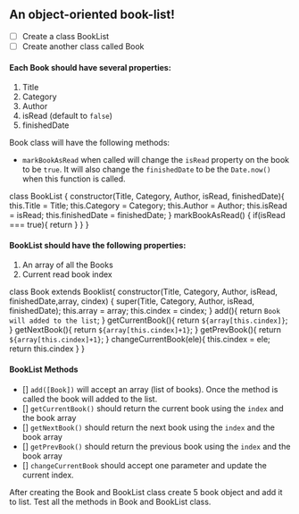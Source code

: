 ## An object-oriented book-list!

- [ ] Create a class BookList
- [ ] Create another class called Book

#### Each Book should have several properties:

1. Title
2. Category
3. Author
4. isRead (default to `false`)
5. finishedDate

Book class will have the following methods:

- `markBookAsRead` when called will change the `isRead` property on the book to be `true`. It will also change the `finishedDate` to be the `Date.now()` when this function is called.

class BookList {
  constructor(Title, Category, Author, isRead, finishedDate){
    this.Title = Title;
    this.Category = Category;
    this.Author = Author;
    this.isRead = isRead;
    this.finishedDate = finishedDate;
  }
  markBookAsRead() {
    if(isRead === true){
      return 
    }
  }
}

#### BookList should have the following properties:

1. An array of all the Books
2. Current read book index

class Book  extends Booklist{
  constructor(Title, Category, Author, isRead, finishedDate,array, cindex) {
    super(Title, Category, Author, isRead, finishedDate);
    this.array = array;
    this.cindex = cindex;
  }
  add(){
    return `Book will added to the list`;
  }
  getCurrentBook(){
    return `${array[this.cindex]}`;
  }
  getNextBook(){
    return `${array[this.cindex]+1}`;
  }
  getPrevBook(){
    return `${array[this.cindex]+1}`;
  }
  changeCurrentBook(ele){
    this.cindex = ele;
    return this.cindex
  }
}
#### BookList Methods

- [] `add([Book])` will accept an array (list of books). Once the method is called the book will added to the list.
- [] `getCurrentBook()` should return the current book using the `index` and the book array
- [] `getNextBook()` should return the next book using the `index` and the book array
- [] `getPrevBook()` should return the previous book using the `index` and the book array
- [] `changeCurrentBook` should accept one parameter and update the current index.

After creating the Book and BookList class create 5 book object and add it to list. Test all the methods in Book and BookList class.
